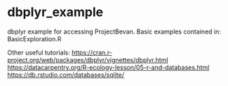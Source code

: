 # dbplyr_example
dbplyr example for accessing ProjectBevan. Basic examples contained in: BasicExploration.R

Other useful tutorials:
https://cran.r-project.org/web/packages/dbplyr/vignettes/dbplyr.html
https://datacarpentry.org/R-ecology-lesson/05-r-and-databases.html
https://db.rstudio.com/databases/sqlite/


